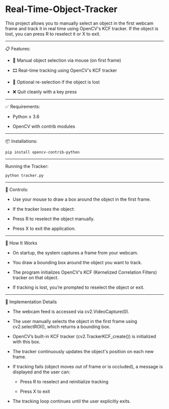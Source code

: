 # Real-Time-Object-Tracker

This project allows you to manually select an object in the first webcam frame and track it in real time using OpenCV's KCF tracker. If the object is lost, you can press R to reselect it or X to exit.

-------------------------------
📋 Features:

- 🎯 Manual object selection via mouse (on first frame)

- 🎞️ Real-time tracking using OpenCV's KCF tracker

- 🔄 Optional re-selection if the object is lost

- ❌ Quit cleanly with a key press

-------------------------------


✅ Requirements:

- Python ≥ 3.6

- OpenCV with contrib modules

-------------------------------

📦 Installations:

` pip install opencv-contrib-python `

-------------------------------
Running the Tracker:

` python tracker.py `

-------------------------------
🔧 Controls:

- Use your mouse to draw a box around the object in the first frame.

- If the tracker loses the object:

- Press R to reselect the object manually.

- Press X to exit the application.

-------------------------------
🧠 How It Works

- On startup, the system captures a frame from your webcam.

- You draw a bounding box around the object you want to track.

- The program initializes OpenCV's KCF (Kernelized Correlation Filters) tracker on that object.

- If tracking is lost, you’re prompted to reselect the object or exit.

-------------------------------
🧠 Implementation Details

- The webcam feed is accessed via cv2.VideoCapture(0).

- The user manually selects the object in the first frame using cv2.selectROI(), which returns a bounding box.

- OpenCV’s built-in KCF tracker (cv2.TrackerKCF_create()) is initialized with this box.

- The tracker continuously updates the object's position on each new frame.

- If tracking fails (object moves out of frame or is occluded), a message is displayed and the user can:

    - Press R to reselect and reinitialize tracking

    - Press X to exit

- The tracking loop continues until the user explicitly exits.